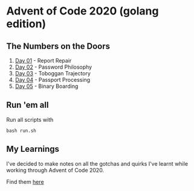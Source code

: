 # Advent of Code 2020 (golang edition)

## The Numbers on the Doors

1. [Day 01](day-01) - Report Repair
2. [Day 02](day-02) - Password Philosophy
3. [Day 03](day-03) - Toboggan Trajectory
4. [Day 04](day-04) - Passport Processing
5. [Day 05](day-05) - Binary Boarding

## Run 'em all

Run all scripts with 
```
bash run.sh
```

## My Learnings

I've decided to make notes on all the gotchas and quirks I've learnt while working through Advent of Code 2020.

Find them [here](LEARNINGS.md)
